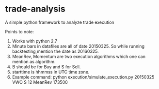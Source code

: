 # trade-analysis
A simple python framework to analyze trade execution

Points to note:
1. Works with python 2.7
2. Minute bars in datafiles are all of date 20150325. So while running backtesting,mention the date as 20160325.
3. MeanRev, Momentum are two execution algorithms which one can mention as algorithm.
4. B should be for Buy and S for Sell.
5. starttime is hhmmss in UTC time zone.
6. Example command: python  execution/simulate_execution.py 20150325 VWO S 12 MeanRev 173500

